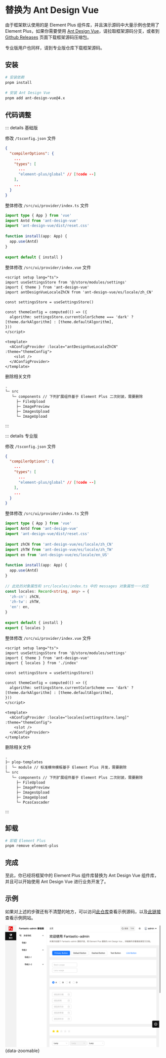 # 替换为 Ant Design Vue

由于框架默认使用的是 Element Plus 组件库，并且演示源码中大量示例也使用了 Element Plus，如果你需要使用 [Ant Design Vue](https://www.antdv.com/docs/vue/introduce-cn)，请拉取框架源码分支，或者到 [Github Releases](https://github.com/fantastic-admin/basic/releases) 页面下载框架源码压缩包。

专业版用户也同样，请到专业版仓库下载框架源码。

## 安装

```sh
# 安装依赖
pnpm install

# 安装 Ant Design Vue
pnpm add ant-design-vue@4.x
```

## 代码调整

::: details 基础版

修改 `/tsconfig.json` 文件

```json
{
  "compilerOptions": {
    ...
    "types": [
      ...
      "element-plus/global" // [!code --]
    ],
    ...
  }
}
```

整体修改 `/src/ui/provider/index.ts` 文件

```ts
import type { App } from 'vue'
import Antd from 'ant-design-vue'
import 'ant-design-vue/dist/reset.css'

function install(app: App) {
  app.use(Antd)
}

export default { install }
```

整体修改 `/src/ui/provider/index.vue` 文件

```vue
<script setup lang="ts">
import useSettingsStore from '@/store/modules/settings'
import { theme } from 'ant-design-vue'
import antDesignVueLocaleZhCN from 'ant-design-vue/es/locale/zh_CN'

const settingsStore = useSettingsStore()

const themeConfig = computed(() => ({
  algorithm: settingsStore.currentColorScheme === 'dark' ? [theme.darkAlgorithm] : [theme.defaultAlgorithm],
}))
</script>

<template>
  <AConfigProvider :locale="antDesignVueLocaleZhCN" :theme="themeConfig">
    <slot />
  </AConfigProvider>
</template>
```

删除相关文件

```
.
└─ src
   └─ components // 下列扩展组件基于 Element Plus 二次封装，需要删除
     ├─ FileUpload
     ├─ ImagePreview
     ├─ ImagesUpload
     └─ ImageUpload
```

:::

::: details 专业版

修改 `/tsconfig.json` 文件

```json
{
  "compilerOptions": {
    ...
    "types": [
      ...
      "element-plus/global" // [!code --]
    ],
    ...
  }
}
```

整体修改 `/src/ui/provider/index.ts` 文件

```ts
import type { App } from 'vue'
import Antd from 'ant-design-vue'
import 'ant-design-vue/dist/reset.css'

import zhCN from 'ant-design-vue/es/locale/zh_CN'
import zhTW from 'ant-design-vue/es/locale/zh_TW'
import en from 'ant-design-vue/es/locale/en_US'

function install(app: App) {
  app.use(Antd)
}

// 此处的对象属性和 src/locales/index.ts 中的 messages 对象属性一一对应
const locales: Record<string, any> = {
  'zh-cn': zhCN,
  'zh-tw': zhTW,
  'en': en,
}

export default { install }
export { locales }
```

整体修改 `/src/ui/provider/index.vue` 文件

```vue
<script setup lang="ts">
import useSettingsStore from '@/store/modules/settings'
import { theme } from 'ant-design-vue'
import { locales } from './index'

const settingsStore = useSettingsStore()

const themeConfig = computed(() => ({
  algorithm: settingsStore.currentColorScheme === 'dark' ? [theme.darkAlgorithm] : [theme.defaultAlgorithm],
}))
</script>

<template>
  <AConfigProvider :locale="locales[settingsStore.lang]" :theme="themeConfig">
    <slot />
  </AConfigProvider>
</template>
```

删除相关文件

```
.
├─ plop-templates
│  └─ module // 标准模块模板基于 Element Plus 开发，需要删除
└─ src
   └─ components // 下列扩展组件基于 Element Plus 二次封装，需要删除
     ├─ FileUpload
     ├─ ImagePreview
     ├─ ImagesUpload
     ├─ ImageUpload
     └─ PcasCascader
```

:::

## 卸载

```sh
# 卸载 Element Plus
pnpm remove element-plus
```

## 完成

至此，你已经将框架中的 Element Plus 组件库替换为 Ant Design Vue 组件库，并且可以开始使用 Ant Design Vue 进行业务开发了。

## 示例

如果对上述的步骤还有不清楚的地方，可以访问[此仓库](https://github.com/fantastic-admin/antd-example)查看示例源码，以及[此链接](https://fantastic-admin.hurui.me/antd-example/)查看示例网站。

![](/ui-antd.png){data-zoomable}
